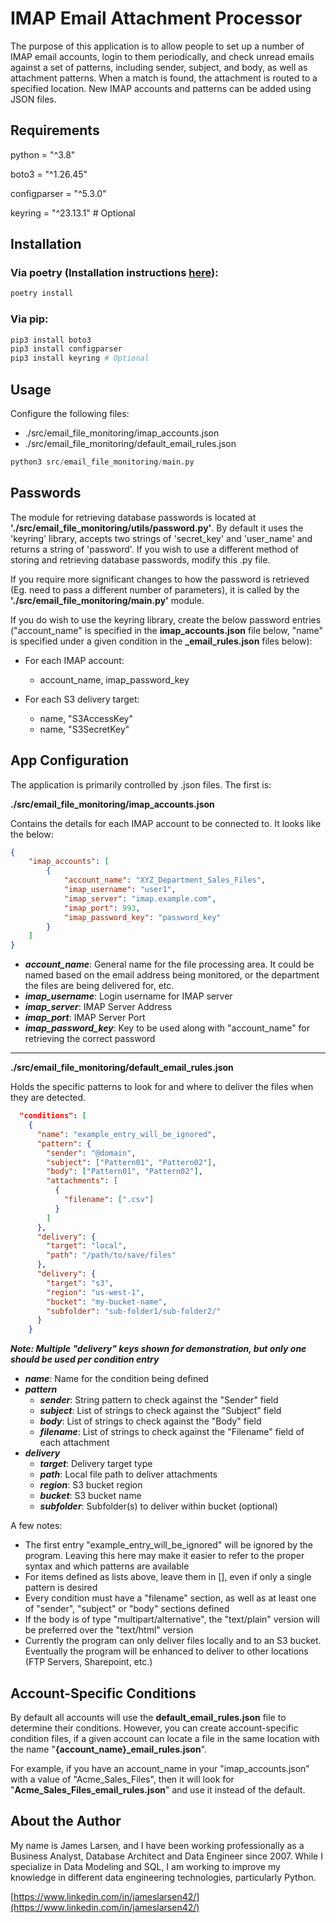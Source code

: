# IMAP Email Attachment Processor

The purpose of this application is to allow people to set up a number of IMAP email accounts, login to them periodically, and check unread emails against a set of patterns, including sender, subject, and body, as well as attachment patterns.  When a match is found, the attachment is routed to a specified location.  New IMAP accounts and patterns can be added using JSON files.

## Requirements

python = "^3.8"

boto3 = "^1.26.45"

configparser = "^5.3.0"

keyring = "^23.13.1" # Optional

## Installation

### Via poetry (Installation instructions [here](https://python-poetry.org/docs/)):

```python
poetry install
```

### Via pip:
```python
pip3 install boto3
pip3 install configparser
pip3 install keyring # Optional
```

## Usage

Configure the following files:

* ./src/email_file_monitoring/imap_accounts.json
* ./src/email_file_monitoring/default_email_rules.json

```python
python3 src/email_file_monitoring/main.py
```

## Passwords

The module for retrieving database passwords is located at **'./src/email_file_monitoring/utils/password.py'**.  By default it uses the 'keyring' library, accepts two strings of 'secret_key' and 'user_name' and returns a string of 'password'.  If you wish to use a different method of storing and retrieving database passwords, modify this .py file.

If you require more significant changes to how the password is retrieved (Eg. need to pass a different number of parameters), it is called by the **'./src/email_file_monitoring/main.py'** module.

If you do wish to use the keyring library, create the below password entries ("account_name" is specified in the **imap_accounts.json** file below, "name" is specified under a given condition in the **_email_rules.json** files below):

* For each IMAP account:
    * account_name, imap_password_key

* For each S3 delivery target:
    * name, "S3AccessKey"
    * name, "S3SecretKey"

## App Configuration

The application is primarily controlled by .json files.  The first is:

**./src/email_file_monitoring/imap_accounts.json**

Contains the details for each IMAP account to be connected to.  It looks like the below:

``` json
{
    "imap_accounts": [
        {
            "account_name": "XYZ_Department_Sales_Files",
            "imap_username": "user1",
            "imap_server": "imap.example.com",
            "imap_port": 993,
            "imap_password_key": "password_key"
        }
    ]
}
```

* ***account_name***:  General name for the file processing area.  It could be named based on the email address being monitored, or the department the files are being delivered for, etc.
* ***imap_username***:  Login username for IMAP server
* ***imap_server***:  IMAP Server Address
* ***imap_port***:  IMAP Server Port
* ***imap_password_key***:  Key to be used along with "account_name" for retrieving the correct password

---

**./src/email_file_monitoring/default_email_rules.json**

Holds the specific patterns to look for and where to deliver the files when they are detected.

``` json
  "conditions": [
    {
      "name": "example_entry_will_be_ignored",
      "pattern": {
        "sender": "@domain",
        "subject": ["Pattern01", "Pattern02"],
        "body": ["Pattern01", "Pattern02"],
        "attachments": [
          {
            "filename": [".csv"]
          }
        ]
      },
      "delivery": {
        "target": "local",
        "path": "/path/to/save/files"
      },
      "delivery": {
        "target": "s3", 
        "region": "us-west-1",
        "bucket": "my-bucket-name", 
        "subfolder": "sub-folder1/sub-folder2/"
      }
    }
```
***Note: Multiple "delivery" keys shown for demonstration, but only one should be used per condition entry***

* ***name***:  Name for the condition being defined
* ***pattern***
    * ***sender***:  String pattern to check against the "Sender" field
    * ***subject***:  List of strings to check against the "Subject" field
    * ***body***:  List of strings to check against the "Body" field
    * ***filename***:  List of strings to check against the "Filename" field of each attachment
* ***delivery***
    * ***target***:  Delivery target type
    * ***path***:  Local file path to deliver attachments
    * ***region***:  S3 bucket region
    * ***bucket***:  S3 bucket name
    * ***subfolder***:  Subfolder(s) to deliver within bucket (optional)

A few notes:

* The first entry "example_entry_will_be_ignored" will be ignored by the program.  Leaving this here may make it easier to refer to the proper syntax and which patterns are available
* For items defined as lists above, leave them in [], even if only a single pattern is desired
* Every condition must have a "filename" section, as well as at least one of "sender", "subject" or "body" sections defined
* If the body is of type "multipart/alternative", the "text/plain" version will be preferred over the "text/html" version
* Currently the program can only deliver files locally and to an S3 bucket.  Eventually the program will be enhanced to deliver to other locations (FTP Servers, Sharepoint, etc.)

## Account-Specific Conditions

By default all accounts will use the **default_email_rules.json** file to determine their conditions.  However, you can create account-specific condition files, if a given account can locate a file in the same location with the name "**{account_name}_email_rules.json**".

For example, if you have an account_name in your "imap_accounts.json" with a value of "Acme_Sales_Files", then it will look for "**Acme_Sales_Files_email_rules.json**" and use it instead of the default.

[## Logging]:#

[TBD]:#

## About the Author

My name is James Larsen, and I have been working professionally as a Business Analyst, Database Architect and Data Engineer since 2007.  While I specialize in Data Modeling and SQL, I am working to improve my knowledge in different data engineering technologies, particularly Python.

[https://www.linkedin.com/in/jameslarsen42/](https://www.linkedin.com/in/jameslarsen42/)